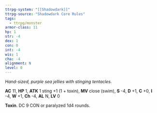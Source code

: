 ```yaml
---
ttrpg-system: "[[Shadowdark]]"
ttrpg-source: "Shadowdark Core Rules"
tags:
  - ttrpg/monster
armor-class: 11
hp: 1
str: -4
dex: 1
con: 0
int: -4
wis: 1
cha: -4
alignment: N
level: 0
---
```


_Hand-sized, purple sea jellies with stinging tentacles._

**AC** 11, **HP** 1, **ATK** 1 sting +1 (1 + toxin), **MV** close (swim), **S** -4, **D** +1, **C** +0, **I** -4, **W** +1, **Ch** -4, **AL** N, **LV** 0

**Toxin**. DC 9 CON or paralyzed 1d4 rounds.

